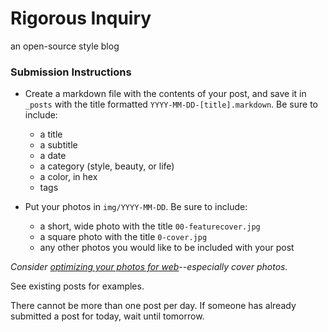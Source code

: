 # Rigorous Inquiry 
an open-source style blog


### Submission Instructions
* Create a markdown file with the contents of your post, and save it in `_posts` with the title formatted `YYYY-MM-DD-[title].markdown`. Be sure to include:
  - a title
  - a subtitle
  - a date
  - a category (style, beauty, or life)
  - a color, in hex	
  - tags

* Put your photos in `img/YYYY-MM-DD`. Be sure to include:
  - a short, wide photo with the title `00-featurecover.jpg`
  - a square photo with the title `0-cover.jpg`
  - any other photos you would like to be included with your post

*Consider [optimizing your photos for web](https://developers.google.com/web/fundamentals/performance/optimizing-content-efficiency/image-optimization?hl=en#optimizing-raster-images)--especially cover photos.*

See existing posts for examples. 

There cannot be more than one post per day. If someone has already submitted a post for today, wait until tomorrow.
